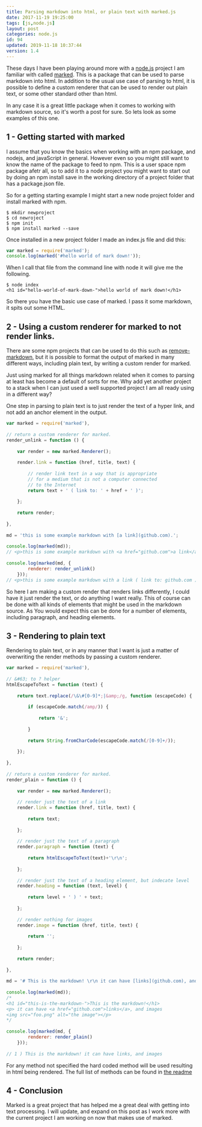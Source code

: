 ```yaml
---
title: Parsing markdown into html, or plain text with marked.js
date: 2017-11-19 19:25:00
tags: [js,node.js]
layout: post
categories: node.js
id: 94
updated: 2019-11-18 10:37:44
version: 1.4
---
```


These days I have been playing around more with a [node.js](https://nodejs.org/en/) project I am familiar with called [marked](https://www.npmjs.com/package/marked). This is a package that can be used to parse markdown into html. In addition to the usual use case of parsing to html, it is possible to define a custom renderer that can be used to render out plain text, or some other standard other than html. 

In any case it is a great little package when it comes to working with markdown source, so it's worth a post for sure. So lets look as some examples of this one.

<!-- more -->

## 1 - Getting started with marked

I assume that you know the basics when working with an npm package, and nodejs, and javaScript in general. However even so you might still want to know the name of the package to feed to npm. This is a user space npm package afetr all, so to add it to a node project you might want to start out by doing an npm install save in the working directory of a project folder that has a package.json file.

So for a getting starting example I might start a new node project folder and install marked with npm.

```
$ mkdir newproject
$ cd newroject
$ npm init
$ npm install marked --save
```

Once installed in a new project folder I made an index.js file and did this:

```js
var marked = require('marked');
console.log(marked('#hello world of mark down!'));
```

When I call that file from the command line with node it will give me the following.

```
$ node index
<h1 id="hello-world-of-mark-down-">hello world of mark down!</h1>
```

So there you have the basic use case of marked. I pass it some markdown, it spits out some HTML.

## 2 - Using a custom renderer for marked to not render links.

There are some npm projects that can be used to do this such as [remove-markdown](https://www.npmjs.com/package/remove-markdown), but it is possible to format the output of marked in many different ways, including plain text, by writing a custom render for marked.

Just using marked for all things markdown related when it comes to parsing at least has become a default of sorts for me. Why add yet another project to a stack when I can just used a well supported project I am all ready using in a different way?

One step in parsing to plain text is to just render the text of a hyper link, and not add an anchor element in the output.

```js
var marked = require('marked'),
 
// return a custom renderer for marked.
render_unlink = function () {
 
    var render = new marked.Renderer();
 
    render.link = function (href, title, text) {
 
        // render link text in a way that is appropriate
        // for a medium that is not a computer connected
        // to the Internet
        return text + ' ( link to: ' + href + ' )';
 
    };
 
    return render;
 
},
 
md = 'this is some example markdown with [a link](github.com).';
 
console.log(marked(md));
// <p>this is some example markdown with <a href="github.com">a link</a>.</p>
 
console.log(marked(md, {
        renderer: render_unlink()
    }));
// <p>this is some example markdown with a link ( link to: github.com ).</p>
```

So here I am making a custom render that renders links differently, I could have it just render the text, or do anything I want really. This of course can be done with all kinds of elements that might be used in the markdown source. As You would expect this can be done for a number of elements, including paragraph, and heading elements.

## 3 - Rendering to plain text

Rendering to plain text, or in any manner that I want is just a matter of overwriting the render methods by passing a custom renderer.

```js
var marked = require('marked'),
 
// &#63; to ? helper
htmlEscapeToText = function (text) {
 
    return text.replace(/\&\#[0-9]*;|&amp;/g, function (escapeCode) {
 
        if (escapeCode.match(/amp/)) {
 
            return '&';
 
        }
 
        return String.fromCharCode(escapeCode.match(/[0-9]+/));
 
    });
 
},
 
// return a custom renderer for marked.
render_plain = function () {
 
    var render = new marked.Renderer();
 
    // render just the text of a link
    render.link = function (href, title, text) {
 
        return text;
 
    };
 
    // render just the text of a paragraph
    render.paragraph = function (text) {
 
        return htmlEscapeToText(text)+'\r\n';
 
    };
 
    // render just the text of a heading element, but indecate level
    render.heading = function (text, level) {
 
        return level + ' ) ' + text;
 
    };
 
    // render nothing for images
    render.image = function (href, title, text) {
 
        return '';
 
    };
 
    return render;
 
},
 
md = '# This is the markdown! \r\n it can have [links](github.com), and images \r\n![the image](foo.png)';
 
console.log(marked(md));
/*
<h1 id="this-is-the-markdown-">This is the markdown!</h1>
<p> it can have <a href="github.com">links</a>, and images
<img src="foo.png" alt="the image"></p>
*/
 
console.log(marked(md, {
        renderer: render_plain()
    }));
 
// 1 ) This is the markdown! it can have links, and images
```

For any method not specified the hard coded method will be used resulting in html being rendered. The full list of methods can be found in [the readme](https://github.com/chjj/marked/blob/master/README.md)

## 4 - Conclusion

Marked is a great project that has helped me a great deal with getting into text processing. I will update, and expand on this post as I work more with the current project I am working on now that makes use of marked.